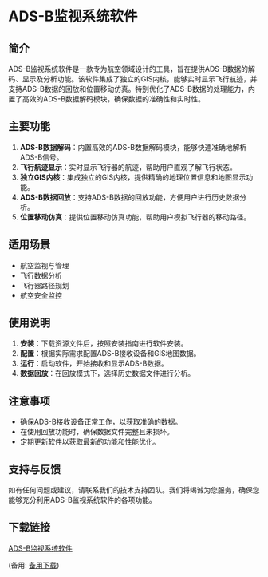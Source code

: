 # ADS-B监视系统软件

## 简介

ADS-B监视系统软件是一款专为航空领域设计的工具，旨在提供ADS-B数据的解码、显示及分析功能。该软件集成了独立的GIS内核，能够实时显示飞行航迹，并支持ADS-B数据的回放和位置移动仿真。特别优化了ADS-B数据的处理能力，内置了高效的ADS-B数据解码模块，确保数据的准确性和实时性。

## 主要功能

1. **ADS-B数据解码**：内置高效的ADS-B数据解码模块，能够快速准确地解析ADS-B信号。
2. **飞行航迹显示**：实时显示飞行器的航迹，帮助用户直观了解飞行状态。
3. **独立GIS内核**：集成独立的GIS内核，提供精确的地理位置信息和地图显示功能。
4. **ADS-B数据回放**：支持ADS-B数据的回放功能，方便用户进行历史数据分析。
5. **位置移动仿真**：提供位置移动仿真功能，帮助用户模拟飞行器的移动路径。

## 适用场景

- 航空监视与管理
- 飞行数据分析
- 飞行器路径规划
- 航空安全监控

## 使用说明

1. **安装**：下载资源文件后，按照安装指南进行软件安装。
2. **配置**：根据实际需求配置ADS-B接收设备和GIS地图数据。
3. **运行**：启动软件，开始接收和显示ADS-B数据。
4. **数据回放**：在回放模式下，选择历史数据文件进行分析。

## 注意事项

- 确保ADS-B接收设备正常工作，以获取准确的数据。
- 在使用回放功能时，确保数据文件完整且未损坏。
- 定期更新软件以获取最新的功能和性能优化。

## 支持与反馈

如有任何问题或建议，请联系我们的技术支持团队。我们将竭诚为您服务，确保您能够充分利用ADS-B监视系统软件的各项功能。

## 下载链接
[ADS-B监视系统软件](https://pan.quark.cn/s/28487b4cd32a) 

(备用: [备用下载](https://pan.baidu.com/s/17eGhnhC3_6kr19-Gcpmjjg?pwd=1234))
